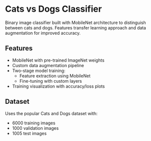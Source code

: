 # Cats vs Dogs Classifier

Binary image classifier built with MobileNet architecture to distinguish between cats and dogs. Features transfer learning approach and data augmentation for improved accuracy.

## Features
- MobileNet with pre-trained ImageNet weights
- Custom data augmentation pipeline
- Two-stage model training:
  - Feature extraction using MobileNet
  - Fine-tuning with custom layers
- Training visualization with accuracy/loss plots

## Dataset
Uses the popular Cats and Dogs dataset with:
- 6000 training images
- 1000 validation images
- 1005 test images

